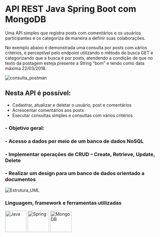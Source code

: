 # API REST Java Spring Boot com MongoDB 

<p>Uma API simples que registra posts com comentários e os usuários participantes e os categoriza de maneira a definir suas colaborações.</p>
<p>No exemplo abaixo é demonstrada uma consulta por posts com vários critérios, é perceptível pelo endpoint utilizando o método de busca GET e categorizando que a busca é por posts, atendendo a condição de que no texto da postagem esteja presente a String “bom” e tendo como data máxima 22/03/2018.</p>

![consulta_postman](https://github.com/LucasRafaell/workshop-spring-boot-mongodb/assets/99283985/7ab35999-15f3-49b3-a408-c49d92888869)
  
## Nesta API é possível:

<ul>
  <li>Cadastrar, atualizar e deletar o usuário, post e comentários</li>
  <li>Acrescentar comentários aos posts</li>
  <li>Executar consultas simples e consultas com vários critérios</li>
</ul>

### - Objetivo geral: 

### - Acesso a dados por meio de um banco de dados NoSQL
  
### - Implementar operações de CRUD – Create, Retrieve, Update, Delete

### - Realizar um design para um banco de dados orientado a documentos
  
  ![Estrutura_UML](https://github.com/LucasRafaell/workshop-spring-boot-mongodb/assets/99283985/bcb3f38b-1815-4b2e-bfce-bc54126e05a7)
  
### Linguagem, framework e ferramentas utilizadas
<div style="display: inline_block">
  <img align="center" alt="Java" height="70" width="70"
  src="https://cdn.jsdelivr.net/gh/devicons/devicon/icons/java/java-original-wordmark.svg" />
  <img align="center" alt="Spring" height="70" width="70"
  src="https://cdn.jsdelivr.net/gh/devicons/devicon/icons/spring/spring-original-wordmark.svg" />  
  <img align="center" alt="MongoDB" height="70" width="70"
  src="https://cdn.jsdelivr.net/gh/devicons/devicon/icons/mongodb/mongodb-original-wordmark.svg" />     
</div>
  
  
